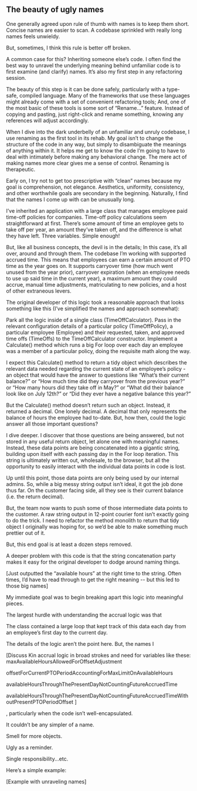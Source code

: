 ## The beauty of ugly names

One generally agreed upon rule of thumb with names is to keep them short. Concise names are easier to scan. A codebase sprinkled with really long names feels unwieldy. 

But, sometimes, I think this rule is better off broken.

A common case for this? Inheriting someone else’s code. I often find the best way to unravel the underlying meaning behind unfamiliar code is to first examine (and clarify) names. It’s also my first step in any refactoring session.

The beauty of this step is it can be done safely, particularly with a type-safe, compiled language. Many of the frameworks that use these languages might already come with a set of convenient refactoring tools; And, one of the most basic of these tools is some sort of “Rename...” feature. Instead of copying and pasting, just right-click and rename something, knowing any references will adjust accordingly.

When I dive into the dark underbelly of an unfamiliar and unruly codebase, I use renaming as the first tool in its rehab. My goal isn’t to change the structure of the code in any way, but simply to disambiguate the meanings of anything within it. It helps me get to know the code I’m going to have to deal with intimately before making any behavioral change. The mere act of making names more clear gives me a sense of control. Renaming is therapeutic.

Early on, I try not to get too prescriptive with “clean” names because my goal is comprehension, not elegance. Aesthetics, uniformity, consistency, and other worthwhile goals are secondary in the beginning. Naturally, I find that the names I come up with can be unusually long. 

I’ve inherited an application with a large class that manages employee paid time-off policies for companies. Time-off policy calculations seem straightforward at first. There’s some amount of time an employee gets to take off per year, an amount they’ve taken off, and the difference is what they have left. Three variables. Simple enough!

But, like all business concepts, the devil is in the details; In this case, it’s all over, around and through them. The codebase I’m working with supported accrued time. This means that employees can earn a certain amount of PTO time as the year goes on. It supports carryover time (how much went unused from the year prior), carryover expiration (when an employee needs to use up said time in the current year), a maximum amount they could accrue, manual time adjustments, matriculating to new policies, and a host of other extraneous levers.

The original developer of this logic took a reasonable approach that looks something like this (I’ve simplified the names and approach somewhat): 

Park all the logic inside of a single class (TimeOffCalculator). 
Pass in the relevant configuration details of a particular policy (TimeOffPolicy), a particular employee (Employee) and their requested, taken, and approved time offs (TimeOffs) to the TimeOffCalculator constructor.
Implement a Calculate() method which runs a big For loop over each day an employee was a member of a particular policy, doing the requisite math along the way.

I expect this Calculate() method to return a tidy object which describes the relevant data needed regarding the current state of an employee’s policy - an object that would have the answer to questions like “What’s their current balance?” or “How much time did they carryover from the previous year?” or “How many hours did they take off in May?” or “What did their balance look like on July 12th?” or “Did they ever have a negative balance this year?”

But the Calculate() method doesn’t  return such an object. Instead, it returned a decimal. One lonely decimal. A decimal that only represents the balance of hours the employee had to-date. But, how then, could the logic answer all those important questions?

I dive deeper. I discover that those questions are being answered, but not stored in any useful return object, let alone one with meaningful names. Instead, these data points are being concatenated into a gigantic string, building upon itself with each passing day in the For loop iteration. This string is ultimately written out, wholesale, to the browser, but all the opportunity to easily interact with the individual data points in code is lost.

Up until this point, those data points are only being used by our internal admins. So, while a big messy string output isn’t ideal, it got the job done thus far. On the customer facing side, all they see is their current balance (i.e. the return decimal). 

But, the team now wants to push some of those intermediate data points to the customer. A raw string output in 12-point courier font isn’t exactly going to do the trick. I need to refactor the method monolith to return that tidy object I originally was hoping for, so we’d be able to make something much prettier out of it.

But, this end goal is at least a dozen steps removed. 

A deeper problem with this code is that the string concatenation party makes it easy for the original developer to dodge around naming things. 

[Just outputted the “available hours” at the right time to the string. Often times, I’d have to read through to get the right meaning -- but this led to those big names]

My immediate goal was to begin breaking apart this logic into meaningful pieces. 






The largest hurdle with understanding the accrual logic was that 

The class contained a large loop that kept track of this data each day from an employee’s first day to the current day. 

The details of the logic aren’t the point here. But, the names I 

[Discuss Kin accrual logic in broad strokes and need for variables like these:
maxAvailableHoursAllowedForOffsetAdjustment

offsetForCurrentPTOPeriodAccountingForMaxLimitOnAvailableHours

availableHoursThroughThePresentDayNotCountingFutureAccruedTime

availableHoursThroughThePresentDayNotCountingFutureAccruedTimeWithoutPresentPTOPeriodOffset
]

, particularly when the code isn’t well-encapsulated. 


It couldn’t be any simpler of a name.

Smell for more objects.

Ugly as a reminder.

Single responsibility...etc.




Here’s a simple example:

[Example with unraveling names]


 





